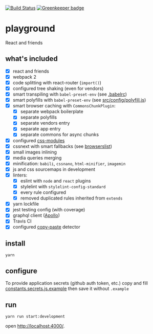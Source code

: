 [![Build Status](https://travis-ci.org/sunstorymvp/playground.svg?branch=master)](https://travis-ci.org/sunstorymvp/playground)
[![Greenkeeper badge](https://badges.greenkeeper.io/sunstorymvp/playground.svg)](https://greenkeeper.io/)

# playground
React and friends

## what's included
- [x] react and friends
- [x] webpack 2
- [x] code splitting with react-router (`import()`)
- [x] configured tree shaking (even for vendors)
- [x] smart transpiling with `babel-preset-env` (see [.babelrc](.babelrc))
- [x] smart polyfills with `babel-preset-env` (see [src/config/polyfill.js](src/config/polyfill.js))
- [x] smart browser caching with `CommonsChunkPlugin`:
  - [x] separate webpack boilerplate
  - [x] separate polyfills
  - [x] separate vendors entry
  - [x] separate app entry
  - [x] separate commons for async chunks
- [x] configured [css-modules](https://github.com/css-modules/css-modules)
- [x] cssnext with smart fallbacks (see [browserslist](browserslist))
- [x] small images inlining
- [x] media queries merging
- [x] minification: `babili`, `cssnano`, `html-minifier`, `imagemin`
- [x] js and css sourcemaps in development
- [x] linters:
  - [x] eslint with `node` and `react` plugins
  - [x] stylelint with `stylelint-config-standard`
  - [x] every rule configured
  - [x] removed duplicated rules inherited from `extends`
- [x] yarn lockfile
- [x] jest testing config (with coverage)
- [x] graphql client ([Apollo](http://dev.apollodata.com/))
- [x] Travis CI
- [x] configured [copy-paste](https://github.com/kucherenko/jscpd) detector

## install
```
yarn
```

## configure
To provide application secrets (github auth token, etc.) copy and fill [constants.secrets.js.example](src/config/constants.secrets.js.example) then save it without `.example`

## run
```
yarn run start:development
```

open [http://localhost:4000/](http://localhost:4000/).
